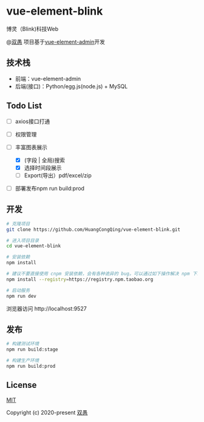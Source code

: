 <!--
 * @Description: 
 * @Author: HCQ
 * @Company(School): UCAS
 * @Date: 2020-07-13 22:06:21
 * @LastEditors: HCQ
 * @LastEditTime: 2020-07-14 10:21:12
--> 
# vue-element-blink
博灵（Blink)科技Web

@[双愚](https://github.com/HuangCongQing/vue-element-blink) 项目基于[vue-element-admin](https://github.com/PanJiaChen/vue-element-admin)开发

## 技术栈

* 前端：vue-element-admin
* 后端(接口)：Python/egg.js(node.js) + MySQL

## Todo List

* [ ] axios接口打通
* [ ] 权限管理
* [ ] 丰富图表展示
    * [x] (字段 | 全局)搜索 
    * [x] 选择时间段展示
    * [ ] Export(导出）pdf/excel/zip
* [ ] 部署发布npm run build:prod




## 开发

```bash
# 克隆项目
git clone https://github.com/HuangCongQing/vue-element-blink.git

# 进入项目目录
cd vue-element-blink

# 安装依赖
npm install

# 建议不要直接使用 cnpm 安装依赖，会有各种诡异的 bug。可以通过如下操作解决 npm 下载速度慢的问题
npm install --registry=https://registry.npm.taobao.org

# 启动服务
npm run dev
```

浏览器访问 http://localhost:9527

## 发布

```bash
# 构建测试环境
npm run build:stage

# 构建生产环境
npm run build:prod
```


## License

[MIT](https://github.com/HuangCongQing/vue-element-blink/blob/master/LICENSE)

Copyright (c) 2020-present [双愚](https://github.com/HuangCongQing/vue-element-blink)
